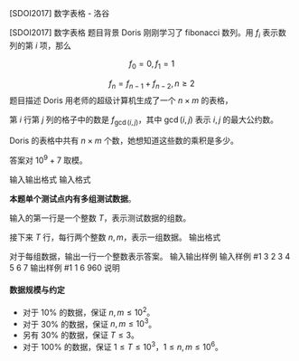 



[SDOI2017] 数字表格 - 洛谷














[SDOI2017] 数字表格
题目背景
Doris 刚刚学习了 fibonacci 数列。用 $f_i$ 表示数列的第 $i$ 项，那么

$$f_0=0,f_1=1$$

$$f_n=f_{n-1}+f_{n-2},n\geq 2$$
题目描述
Doris 用老师的超级计算机生成了一个 $n\times m$ 的表格，

第 $i$ 行第 $j$ 列的格子中的数是 $f_{\gcd(i,j)}$，其中 $\gcd(i,j)$ 表示 $i,j$ 的最大公约数。


Doris 的表格中共有 $n\times m$ 个数，她想知道这些数的乘积是多少。

答案对 $10^9+7$ 取模。

输入输出格式
输入格式

**本题单个测试点内有多组测试数据**。

输入的第一行是一个整数 $T$，表示测试数据的组数。

接下来 $T$ 行，每行两个整数 $n, m$，表示一组数据。
输出格式

对于每组数据，输出一行一个整数表示答案。
输入输出样例
输入样例 #1
3
2 3
4 5
6 7
输出样例 #1
1
6
960
说明
#### 数据规模与约定

- 对于 $10\%$ 的数据，保证 $n,m\leq 10^2$。
- 对于 $30\%$ 的数据，保证 $n,m\leq 10^3$。
- 另有 $30\%$ 的数据，保证 $T\leq 3$。
- 对于 $100\%$ 的数据，保证 $1 \leq T\leq 10^3$，$1\leq n,m\leq 10^6$。







